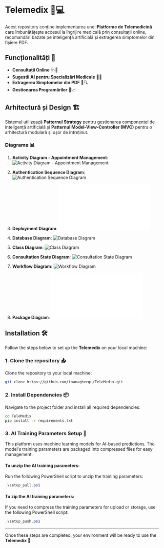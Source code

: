 # Telemedix 🏥💻

Acest repository conține implementarea unei **Platforme de Telemedicină** care îmbunătățește accesul la îngrijire medicală prin consultații online, recomandări bazate pe inteligență artificială și extragerea simptomelor din fișiere PDF.

## Funcționalități 🚀

- **Consultații Online** 🩺💬
- **Sugestii AI pentru Specializări Medicale** 🤖💡
- **Extragerea Simptomelor din PDF** 📄🔍
- **Gestionarea Programărilor** 📅📈

## Arhitectură și Design 🏗️

Sistemul utilizează **Patternul Strategy** pentru gestionarea componentei de inteligență artificială și **Patternul Model-View-Controller (MVC)** pentru o arhitectură modulară și ușor de întreținut.

### Diagrame 📊

1. **Activity Diagram - Appointment Management**:
   ![Activity Diagram - Appointment Management](diagrams/Activity%20Diagram%20Appointments%20Management.png)

2. **Authentication Sequence Diagram**:
   ![Authentication Sequence Diagram](diagrams/Authentication%20Sequence%20Diagram.png)

3. **Deployment Diagram**:
   ![Deployment Diagram](diagrams/Deployment%20Diagram.pdf)

4. **Database Diagram**:
   ![Database Diagram](diagrams/Diagrama%20baza%20de%20date.jpg)

5. **Class Diagram**:
   ![Class Diagram](diagrams/Diagrama%20clase%20(temporara).jpg)

6. **Consultation State Diagram**:
   ![Consultation State Diagram](diagrams/Diagrama%20stari%20consultatie%20(temporara).jpg)

7. **Workflow Diagram**:
   ![Workflow Diagram](diagrams/Diagrama%20Workflow.jpg)

8. **Package Diagram**:
   ![Package Diagram](diagrams/Package%20Diagram.pdf)

## Installation 🛠️

Follow the steps below to set up the **Telemedix** on your local machine:

### 1. Clone the **repository** 📥

Clone the repository to your local machine:

```bash
git clone https://github.com/ioanaghergu/TeleMedix.git
```

### 2. Install Dependencies 📦

Navigate to the project folder and install all required dependencies:

```bash
cd TeleMedix
pip install -r requirements.txt
```

### 3. AI Training Parameters Setup 🤖

This platform uses machine learning models for AI-based predictions. The model's training parameters are packaged into compressed files for easy management.

#### To unzip the AI training parameters:

Run the following PowerShell script to unzip the training parameters:

```powershell
.\setup_pull.ps1
```

#### To zip the AI training parameters:

If you need to compress the training parameters for upload or storage, use the following PowerShell script:

```powershell
.\setup_push.ps1
```

---

Once these steps are completed, your environment will be ready to use the **Telemedix** 🚀
```